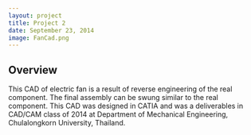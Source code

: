 ```yaml
---
layout: project
title: Project 2
date: September 23, 2014
image: FanCad.png
---
```


## Overview
This CAD of electric fan is a result of reverse engineering of the real component. The final assembly can be swung similar to the real component. This CAD was designed in CATIA and was a deliverables in CAD/CAM class of 2014 at Department of Mechanical Engineering, Chulalongkorn University, Thailand.


